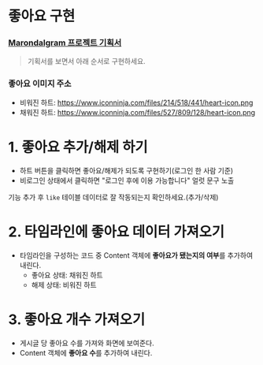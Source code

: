 # 좋아요 구현

### [Marondalgram 프로젝트 기획서](https://ovenapp.io/project/MEoDuSsYW8NUBUR7wH788CN5yck53bCz#IMbQe)

> 기획서를 보면서 아래 순서로 구현하세요.  

### 좋아요 이미지 주소
  * 비워진 하트: https://www.iconninja.com/files/214/518/441/heart-icon.png
  * 채워진 하트: https://www.iconninja.com/files/527/809/128/heart-icon.png

# 1. 좋아요 추가/해제 하기

* 하트 버튼을 클릭하면 좋아요/해제가 되도록 구현하기(로그인 한 사람 기준)
* 비로그인 상태에서 클릭하면 "로그인 후에 이용 가능합니다" 얼럿 문구 노출

기능 추가 후 `like` 테이블 데이터로 잘 작동되는지 확인하세요.(추가/삭제)  

# 2. 타임라인에 좋아요 데이터 가져오기

* 타임라인을 구성하는 코드 중 Content 객체에 **좋아요가 됐는지의 여부**를 추가하여 내린다.
  * 좋아요 상태: 채워진 하트
  * 해제 상태: 비워진 하트

# 3. 좋아요 개수 가져오기

* 게시글 당 좋아요 수를 가져와 화면에 보여준다.
* Content 객체에 **좋아요 수**를 추가하여 내린다.

